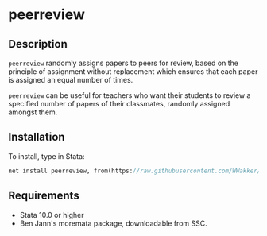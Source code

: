 # peerreview

## Description
`peerreview` randomly assigns papers to peers for review, based on the principle of assignment without replacement which ensures that each paper is assigned an equal number of times. 

`peerreview` can be useful for teachers who want their students to review a specified number of papers of their classmates, randomly assigned amongst them.

## Installation
To install, type in Stata:
```Stata
net install peerreview, from(https://raw.githubusercontent.com/WWakker/peerreview/master)
```

## Requirements
* Stata 10.0 or higher
* Ben Jann's moremata package, downloadable from SSC.
